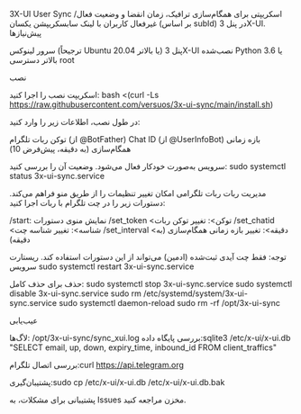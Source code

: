 3X-UI User Sync
اسکریپتی برای همگام‌سازی ترافیک، زمان انقضا و وضعیت فعال/غیرفعال کاربران با لینک سابسکریپشن یکسان (بر اساس subId) در پنل 3X-UI.
پیش‌نیازها

سرور لینوکس (ترجیحاً Ubuntu 20.04 یا بالاتر)
پنل 3X-UI نصب‌شده
Python 3.6 یا بالاتر
دسترسی root

نصب

اسکریپت نصب را اجرا کنید:
bash <(curl -Ls https://raw.githubusercontent.com/versuos/3x-ui-sync/main/install.sh)


در طول نصب، اطلاعات زیر را وارد کنید:

توکن ربات تلگرام (از @BotFather)
Chat ID (از @UserInfoBot)
بازه زمانی همگام‌سازی (به دقیقه، پیش‌فرض 10)


سرویس به‌صورت خودکار فعال می‌شود. وضعیت آن را بررسی کنید:
sudo systemctl status 3x-ui-sync.service



مدیریت ربات
ربات تلگرامی امکان تغییر تنظیمات را از طریق منو فراهم می‌کند. دستورات زیر را در چت تلگرام با ربات اجرا کنید:

/start: نمایش منوی دستورات
/set_token <توکن>: تغییر توکن ربات
/set_chatid <شناسه>: تغییر شناسه چت
/set_interval <دقیقه>: تغییر بازه زمانی همگام‌سازی (به دقیقه)

توجه: فقط چت آیدی ثبت‌شده (ادمین) می‌تواند از این دستورات استفاده کند.
ریستارت سرویس
sudo systemctl restart 3x-ui-sync.service

حذف
برای حذف کامل:
sudo systemctl stop 3x-ui-sync.service
sudo systemctl disable 3x-ui-sync.service
sudo rm /etc/systemd/system/3x-ui-sync.service
sudo systemctl daemon-reload
sudo rm -rf /opt/3x-ui-sync

عیب‌یابی

لاگ‌ها: /opt/3x-ui-sync/sync_xui.log
بررسی پایگاه داده:sqlite3 /etc/x-ui/x-ui.db "SELECT email, up, down, expiry_time, inbound_id FROM client_traffics"


بررسی اتصال تلگرام:curl https://api.telegram.org


پشتیبان‌گیری:sudo cp /etc/x-ui/x-ui.db /etc/x-ui/x-ui.db.bak



پشتیبانی
برای مشکلات، به Issues مخزن مراجعه کنید.
